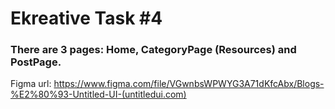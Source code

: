 # Ekreative Task #4
### There are 3 pages: Home, CategoryPage (Resources) and PostPage.
Figma url: https://www.figma.com/file/VGwnbsWPWYG3A71dKfcAbx/Blogs-%E2%80%93-Untitled-UI-(untitledui.com)
